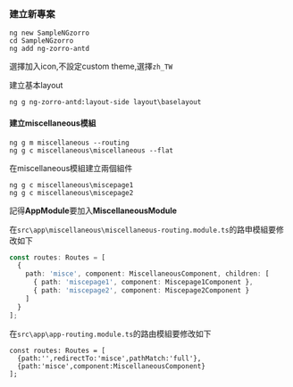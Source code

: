 ### 建立新專案

```
ng new SampleNGzorro
cd SampleNGzorro
ng add ng-zorro-antd
```

選擇加入icon,不設定custom theme,選擇`zh_TW`

建立基本layout

```
ng g ng-zorro-antd:layout-side layout\baselayout
```

#### 建立miscellaneous模組

```
ng g m miscellaneous --routing
ng g c miscellaneous\miscellaneous --flat
```

在miscellaneous模組建立兩個組件

```
ng g c miscellaneous\miscepage1
ng g c miscellaneous\miscepage2
```

記得**AppModule**要加入**MiscellaneousModule**

在`src\app\miscellaneous\miscellaneous-routing.module.ts`的路申模組要修改如下

```typescript
const routes: Routes = [
  {
    path: 'misce', component: MiscellaneousComponent, children: [
      { path: 'miscepage1', component: Miscepage1Component },
      { path: 'miscepage2', component: Miscepage2Component }
    ]
  }
];
```

在`src\app\app-routing.module.ts`的路由模組要修改如下

```
const routes: Routes = [
  {path:'',redirectTo:'misce',pathMatch:'full'},
  {path:'misce',component:MiscellaneousComponent}
];
```



